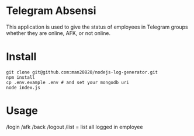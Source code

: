 # Telegram Absensi

This application is used to give the status of employees in Telegram groups whether they are online, AFK, or not online.

# Install

```
git clone git@github.com:man20820/nodejs-log-generator.git
npm install
cp .env.example .env # and set your mongodb uri
node index.js
```

# Usage

/login
/afk <reason>
/back
/logout
/list = list all logged in employee

